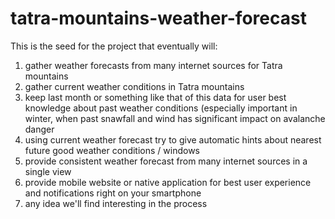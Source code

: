 # tatra-mountains-weather-forecast
This is the seed for the project that eventually will:

1. gather weather forecasts from many internet sources for Tatra mountains
2. gather current weather conditions in Tatra mountains
3. keep last month or something like that of this data for user best knowledge about past weather conditions (especially important in winter, when past snawfall and wind has significant impact on avalanche danger
4. using current weather forecast try to give automatic hints about nearest future good weather conditions / windows
5. provide consistent weather forecast from many internet sources in a single view
6. provide mobile website or native application for best user experience and notifications right on your smartphone
7. any idea we'll find interesting in the process
